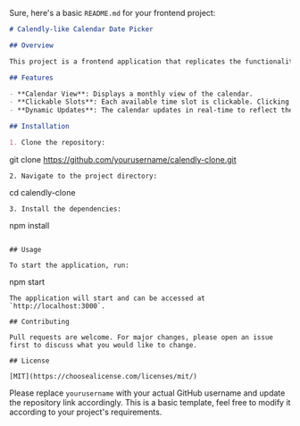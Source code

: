 Sure, here's a basic `README.md` for your frontend project:

```markdown
# Calendly-like Calendar Date Picker

## Overview

This project is a frontend application that replicates the functionality of the Calendly calendar date picker. It allows users to view available time slots and select a slot by clicking on it.

## Features

- **Calendar View**: Displays a monthly view of the calendar.
- **Clickable Slots**: Each available time slot is clickable. Clicking on a slot selects that slot.
- **Dynamic Updates**: The calendar updates in real-time to reflect the current date and available slots.

## Installation

1. Clone the repository:
```

git clone https://github.com/yourusername/calendly-clone.git

```
2. Navigate to the project directory:
```

cd calendly-clone

```
3. Install the dependencies:
```

npm install

```

## Usage

To start the application, run:
```

npm start

```
The application will start and can be accessed at `http://localhost:3000`.

## Contributing

Pull requests are welcome. For major changes, please open an issue first to discuss what you would like to change.

## License

[MIT](https://choosealicense.com/licenses/mit/)
```

Please replace `yourusername` with your actual GitHub username and update the repository link accordingly. This is a basic template, feel free to modify it according to your project's requirements.
